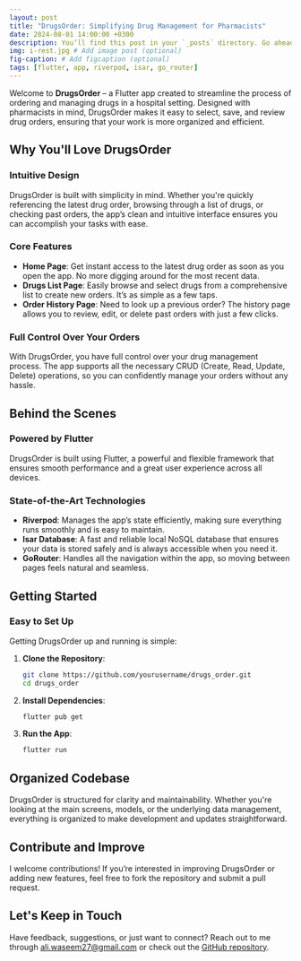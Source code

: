 ```yaml
---
layout: post
title: "DrugsOrder: Simplifying Drug Management for Pharmacists"
date: 2024-08-01 14:00:00 +0300
description: You’ll find this post in your `_posts` directory. Go ahead and edit it and re-build the site to see your changes. # Add post description (optional)
img: i-rest.jpg # Add image post (optional)
fig-caption: # Add figcaption (optional)
tags: [flutter, app, riverpod, isar, go_router]
---
```


Welcome to **DrugsOrder** – a Flutter app created to streamline the process of ordering and managing drugs in a hospital setting. Designed with pharmacists in mind, DrugsOrder makes it easy to select, save, and review drug orders, ensuring that your work is more organized and efficient.

## Why You'll Love DrugsOrder

### Intuitive Design

DrugsOrder is built with simplicity in mind. Whether you're quickly referencing the latest drug order, browsing through a list of drugs, or checking past orders, the app’s clean and intuitive interface ensures you can accomplish your tasks with ease.

### Core Features

- **Home Page**: Get instant access to the latest drug order as soon as you open the app. No more digging around for the most recent data.
- **Drugs List Page**: Easily browse and select drugs from a comprehensive list to create new orders. It’s as simple as a few taps.
- **Order History Page**: Need to look up a previous order? The history page allows you to review, edit, or delete past orders with just a few clicks.

### Full Control Over Your Orders

With DrugsOrder, you have full control over your drug management process. The app supports all the necessary CRUD (Create, Read, Update, Delete) operations, so you can confidently manage your orders without any hassle.

## Behind the Scenes

### Powered by Flutter

DrugsOrder is built using Flutter, a powerful and flexible framework that ensures smooth performance and a great user experience across all devices.

### State-of-the-Art Technologies

- **Riverpod**: Manages the app’s state efficiently, making sure everything runs smoothly and is easy to maintain.
- **Isar Database**: A fast and reliable local NoSQL database that ensures your data is stored safely and is always accessible when you need it.
- **GoRouter**: Handles all the navigation within the app, so moving between pages feels natural and seamless.

## Getting Started

### Easy to Set Up

Getting DrugsOrder up and running is simple:

1. **Clone the Repository**:
   ```bash
   git clone https://github.com/yourusername/drugs_order.git
   cd drugs_order
   ```
2. **Install Dependencies**:
   ```bash
   flutter pub get
   ```
3. **Run the App**:
   ```bash
   flutter run
   ```

## Organized Codebase

DrugsOrder is structured for clarity and maintainability. Whether you're looking at the main screens, models, or the underlying data management, everything is organized to make development and updates straightforward.

## Contribute and Improve

I welcome contributions! If you’re interested in improving DrugsOrder or adding new features, feel free to fork the repository and submit a pull request.

## Let's Keep in Touch

Have feedback, suggestions, or just want to connect? Reach out to me through ali.waseem27@gmail.com or check out the [GitHub repository](https://github.com/aliwaseem27/drugs_order).
